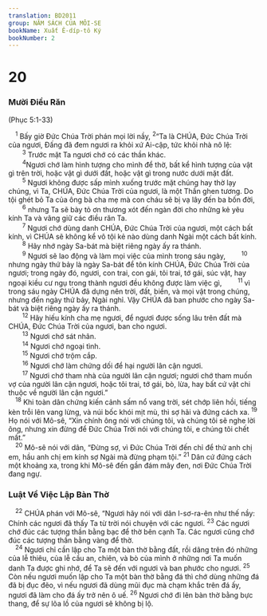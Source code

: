 ```yaml
---
translation: BD2011
group: NĂM SÁCH CỦA MÔI-SE
bookName: Xuất Ê-díp-tô Ký 
bookNumber: 2
---
```


<div class="title"><h1>20</h1><h3>Mười Ðiều Răn</h3><p>(Phục 5:1-33)</p></div>
<span class="verse xu_20_1"> <sup>1</sup> Bấy giờ Ðức Chúa Trời phán mọi lời nầy, </span>
<span class="verse xu_20_2"><sup>2</sup>“Ta là CHÚA, Ðức Chúa Trời của ngươi, Ðấng đã đem ngươi ra khỏi xứ Ai-cập, tức khỏi nhà nô lệ:<br/></span>
<span class="verse xu_20_3">  <sup>3</sup> Trước mặt Ta ngươi chớ có các thần khác.<br/></span>
<span class="verse xu_20_4">  <sup>4</sup>Ngươi chớ làm hình tượng cho mình để thờ, bất kể hình tượng của vật gì trên trời, hoặc vật gì dưới đất, hoặc vật gì trong nước dưới mặt đất.<br/></span>
<span class="verse xu_20_5">  <sup>5</sup> Ngươi không được sấp mình xuống trước mặt chúng hay thờ lạy chúng, vì Ta, CHÚA, Ðức Chúa Trời của ngươi, là một Thần ghen tương. Do tội ghét bỏ Ta của ông bà cha mẹ mà con cháu sẽ bị vạ lây đến ba bốn đời, </span>
<span class="verse xu_20_6">  <sup>6</sup> nhưng Ta sẽ bày tỏ ơn thương xót đến ngàn đời cho những kẻ yêu kính Ta và vâng giữ các điều răn Ta.<br/></span>
<span class="verse xu_20_7">  <sup>7</sup> Ngươi chớ dùng danh CHÚA, Ðức Chúa Trời của ngươi, một cách bất kính, vì CHÚA sẽ không kể vô tội kẻ nào dùng danh Ngài một cách bất kính.<br/></span>
<span class="verse xu_20_8">  <sup>8</sup> Hãy nhớ ngày Sa-bát mà biệt riêng ngày ấy ra thánh.<br/></span>
<span class="verse xu_20_9">  <sup>9</sup> Ngươi sẽ lao động và làm mọi việc của mình trong sáu ngày, </span>
<span class="verse xu_20_10">  <sup>10</sup> nhưng ngày thứ bảy là ngày Sa-bát để tôn kính CHÚA, Ðức Chúa Trời của ngươi; trong ngày đó, ngươi, con trai, con gái, tôi trai, tớ gái, súc vật, hay ngoại kiều cư ngụ trong thành ngươi đều không được làm việc gì, </span>
<span class="verse xu_20_11">  <sup>11</sup> vì trong sáu ngày CHÚA đã dựng nên trời, đất, biển, và mọi vật trong chúng, nhưng đến ngày thứ bảy, Ngài nghỉ. Vậy CHÚA đã ban phước cho ngày Sa-bát và biệt riêng ngày ấy ra thánh.<br/></span>
<span class="verse xu_20_12">  <sup>12</sup> Hãy hiếu kính cha mẹ ngươi, để ngươi được sống lâu trên đất mà CHÚA, Ðức Chúa Trời của ngươi, ban cho ngươi.<br/></span>
<span class="verse xu_20_13">  <sup>13</sup> Ngươi chớ sát nhân.<br/></span>
<span class="verse xu_20_14">  <sup>14</sup> Ngươi chớ ngoại tình.<br/></span>
<span class="verse xu_20_15">  <sup>15</sup> Ngươi chớ trộm cắp.<br/></span>
<span class="verse xu_20_16">  <sup>16</sup> Ngươi chớ làm chứng dối để hại người lân cận ngươi. <br/></span>
<span class="verse xu_20_17">  <sup>17</sup> Ngươi chớ tham nhà của người lân cận ngươi; ngươi chớ tham muốn vợ của người lân cận ngươi, hoặc tôi trai, tớ gái, bò, lừa, hay bất cứ vật chi thuộc về người lân cận ngươi.”<br/></span>
<span class="verse xu_20_18"> <sup>18</sup> Khi toàn dân chứng kiến cảnh sấm nổ vang trời, sét chớp liên hồi, tiếng kèn trỗi lên vang lừng, và núi bốc khói mịt mù, thì sợ hãi và đứng cách xa. </span>
<span class="verse xu_20_19"><sup>19</sup> Họ nói với Mô-sê, “Xin chính ông nói với chúng tôi, và chúng tôi sẽ nghe lời ông, nhưng xin đừng để Ðức Chúa Trời nói với chúng tôi, e chúng tôi chết mất.”<br/></span>
<span class="verse xu_20_20"> <sup>20</sup> Mô-sê nói với dân, “Ðừng sợ, vì Ðức Chúa Trời đến chỉ để thử anh chị em, hầu anh chị em kính sợ Ngài mà đừng phạm tội.” </span>
<span class="verse xu_20_21"><sup>21</sup> Dân cứ đứng cách một khoảng xa, trong khi Mô-sê đến gần đám mây đen, nơi Ðức Chúa Trời đang ngự.<br/></span>
<div class="title"><h3>Luật Về Việc Lập Bàn Thờ</h3></div>
<span class="verse xu_20_22"> <sup>22</sup> CHÚA phán với Mô-sê, “Ngươi hãy nói với dân I-sơ-ra-ên như thế nầy: Chính các ngươi đã thấy Ta từ trời nói chuyện với các ngươi. </span>
<span class="verse xu_20_23"><sup>23</sup> Các ngươi chớ đúc các tượng thần bằng bạc để thờ bên cạnh Ta. Các ngươi cũng chớ đúc các tượng thần bằng vàng để thờ.<br/></span>
<span class="verse xu_20_24"> <sup>24</sup> Ngươi chỉ cần lập cho Ta một bàn thờ bằng đất, rồi dâng trên đó những của lễ thiêu, của lễ cầu an, chiên, và bò của mình ở những nơi Ta muốn danh Ta được ghi nhớ, để Ta sẽ đến với ngươi và ban phước cho ngươi. </span>
<span class="verse xu_20_25"><sup>25</sup> Còn nếu ngươi muốn lập cho Ta một bàn thờ bằng đá thì chớ dùng những đá đã bị đục đẽo, vì nếu ngươi đã dùng mũi đục mà chạm khắc trên đá ấy, ngươi đã làm cho đá ấy trở nên ô uế. </span>
<span class="verse xu_20_26"><sup>26</sup> Ngươi chớ đi lên bàn thờ bằng bực thang, để sự lõa lồ của ngươi sẽ không bị lộ.<br/></span>
